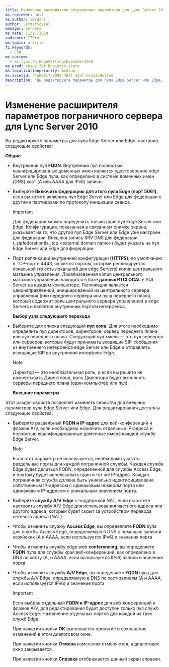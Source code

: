 ```yaml
---
title: Изменение расширителя пограничных параметров для Lync Server 2010
ms.reviewer: null
ms.author: serdars
author: SerdarSoysal
manager: serdars
ms.date: 11/17/2018
audience: ITPro
ms.topic: article
f1.keywords:
  - CSH
ms.custom:
  - ms.lync.tb.EdgeSettingsExpander2010
ms.prod: skype-for-business-itpro
ms.localizationpriority: medium
ms.assetid: 74a66817-7092-4b2f-a2af-bc1a2c9e5fed
description: 'Вы редактируете параметры для пула Edge Server или Edge, настроив следующие свойства:'
---
```


# <a name="edit-edge-settings-expander-for-lync-server-2010"></a>Изменение расширителя параметров пограничного сервера для Lync Server 2010
 
Вы редактируете параметры для пула Edge Server или Edge, настроив следующие свойства: 
  
 **Общие**
  
- Внутренний пул **FQDN**. Внутренний пул полностью квалифицированных доменных имен является удостоверение edge Server или Edge пула, как определено в системе доменных имен (DNS) хост (A или AAAA для IPv6) записи.
    
- Выберите **Включить федерацию для этого пула Edge (порт 5061),** если вы хотите включить пул Edge Server или Edge для федерации с другими партнерами по протоколу инициации сеанса.
    
    > [!IMPORTANT]
    > Для федерации можно определить только один пул Edge Server или Edge. Конфигурация, показанная в связанном снимке экрана, указывает на то, что другой пул Edge Server или Edge уже настроен для федерации. Внешняя запись SRV DNS для федерации (_sipfederationtls._tcp.\<external domain name\>) будет указать на пул Edge Server или Edge для федерации. 
  
- Порт репликации внутренней конфигурации **(HTTPS)**, по умолчанию в TCP-порте 4443, является портом, который реплицируется локальной (то есть локальной для edge Servers) копии центрального магазина управления. Локализованная копия центрального магазина управления находится в базе **данных RTCLOCAL** в SQL Server на каждом компьютере. Репликация является однонаправленной, инициированной из центрального сервера управления (или переднего сервера или пула переднего плана, который содержит роль центрального сервера управления) в edge Servers и является внутренним портом интерфейса.
    
  **Выбор узла следующего перехода**
  
- Выберите для списка следующий **пул хопа**. Для этого необходимо определить пул директоров, директоров, сервер переднего плана или пул переднего плана. Следующий пул хмеля — это пул серверов или серверов, которые будут принимать входящие SIP-сообщения из внутреннего интерфейса edge Server или Edge и отправлять исходящие SIP во внутренний интерфейс Edge.
    
    > [!NOTE]
    > Директор — это необязательная роль, и если вы решите не развертывать Директоров, роль Директора будут выполнять серверы переднего плана (один компьютер или пул). 
  
  **Внешние параметры**
  
Этот раздел свойств позволяет изменять свойства для внешних параметров пула Edge Server или Edge. Для редактирования доступны следующие свойства.
  
- Выберите разделЬный **FQDN и IP-адрес** для веб-конференций и флажок A/V, если необходимо назначить отдельные IP-адреса и полностью квалифицированные доменные имена каждой службе Edge Server.
    
    > [!NOTE]
    > Если этот параметр не используется, необходимо указать раздельные порты для каждой пограничной службы. Каждая служба Edge будет делиться FQDN, определенной для службы Access Edge, и поэтому будет использовать один и тот же IP-адрес. Каждая пограничная служба должна быть уникально идентифицирована собственным IP-адресом с одинаковым номером порта или одинаковым IP-адресом с уникальным значением порта. 
  
- Выберите **службу A/V Edge** с поддержкой NAT, если вы хотите настроить службу A/V Edge для использования частного адреса или другого адреса, который будет скрыт за устройством перевода сетевого адреса (NAT).
    
- Чтобы изменить службу **Access Edge**, вы определяете **FQDN** пула для службы Access Edge, определяемую в DNS с помощью записей хозяйских (A и AAAA, если используется IPv6) и значения порта
    
- Чтобы изменить службу edge web **conferencing**, вы определяете **FQDN** пула для службы края веб-конференций, как определено в DNS по хосту (A, и AAAA, если используется IPv6) записи и значение порта
    
- Чтобы изменить службу **A/V Edge**, вы определяете **FQDN** пула для службы A/V Edge, определяемую в DNS по хост-записям (A и AAAA, если используется IPv6) и значение порта
    
    > [!IMPORTANT]
    > Если выбран отдельный **FQDN и IP-адрес** для веб-конференций и флажок A/V, для редактирования будет доступен только пул служб Access Edge. Назначение отдельных портов для каждой из трех служб Edge.
  
  При нажатии кнопки **ОК** выполняется принятие и сохранение изменений в этом диалоговом окне.
  
  При нажатии кнопки **Отмена** изменения отменяются, а диалоговое окно закрывается.
  
  При нажатии кнопки **Справка** отображается данный экран справки.
  


